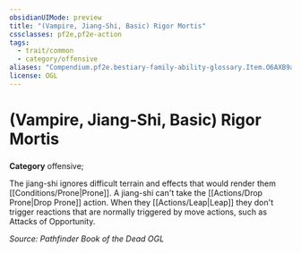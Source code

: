 ```yaml
---
obsidianUIMode: preview
title: "(Vampire, Jiang-Shi, Basic) Rigor Mortis"
cssclasses: pf2e,pf2e-action
tags:
  - trait/common
  - category/offensive
aliases: "Compendium.pf2e.bestiary-family-ability-glossary.Item.O6AXB9aZB0K14sS5"
license: OGL
---
```

# (Vampire, Jiang-Shi, Basic) Rigor Mortis

### 

**Category** offensive; 




The jiang-shi ignores difficult terrain and effects that would render them [[Conditions/Prone|Prone]]. A jiang-shi can't take the [[Actions/Drop Prone|Drop Prone]] action. When they [[Actions/Leap|Leap]] they don't trigger reactions that are normally triggered by move actions, such as Attacks of Opportunity.

*Source: Pathfinder Book of the Dead*
*OGL*
